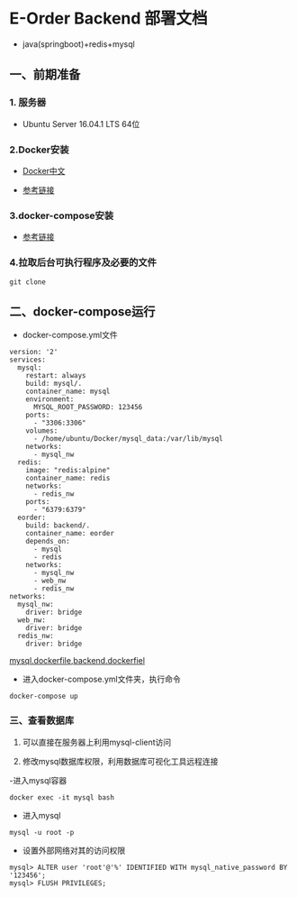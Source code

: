 # E-Order Backend 部署文档
- java(springboot)+redis+mysql
## 一、前期准备
### 1. 服务器

- Ubuntu Server 16.04.1 LTS 64位

### 2.Docker安装

- [Docker中文](http://www.docker.org.cn/)

- [参考链接](https://blog.csdn.net/bingzhongdehuoyan/article/details/79411479)

### 3.docker-compose安装

- [参考链接](https://blog.csdn.net/gsying1474/article/details/52988784)

### 4.拉取后台可执行程序及必要的文件

```
git clone
```

## 二、docker-compose运行

- docker-compose.yml文件
```
version: '2'
services:
  mysql:
    restart: always
    build: mysql/.
    container_name: mysql
    environment:
      MYSQL_ROOT_PASSWORD: 123456
    ports:
      - "3306:3306"
    volumes:
      - /home/ubuntu/Docker/mysql_data:/var/lib/mysql
    networks:
      - mysql_nw
  redis:
    image: "redis:alpine"
    container_name: redis
    networks:
      - redis_nw
    ports:
      - "6379:6379"
  eorder:
    build: backend/.
    container_name: eorder
    depends_on:
      - mysql
      - redis
    networks:
      - mysql_nw
      - web_nw
      - redis_nw
networks:
  mysql_nw:
    driver: bridge
  web_nw:
    driver: bridge
  redis_nw:
    driver: bridge
```
[mysql.dockerfile](),[backend.dockerfiel]()

- 进入docker-compose.yml文件夹，执行命令

```
docker-compose up
```

### 三、查看数据库

1. 可以直接在服务器上利用mysql-client访问

2. 修改mysql数据库权限，利用数据库可视化工具远程连接

-进入mysql容器
```
docker exec -it mysql bash 
```
- 进入mysql
```
mysql -u root -p
```
- 设置外部网络对其的访问权限
```
mysql> ALTER user 'root'@'%' IDENTIFIED WITH mysql_native_password BY '123456';
mysql> FLUSH PRIVILEGES; 

```
